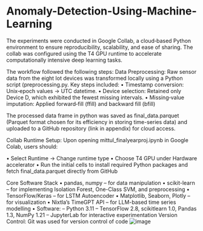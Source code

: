 # Anomaly-Detection-Using-Machine-Learning

The experiments were conducted in Google Collab, a cloud‐based Python environment to ensure reproducibility, scalability, and ease of sharing. The collab was configured using the T4 GPU runtime to accelerate computationally intensive deep learning tasks. 

The workflow followed the following steps:
Data Preprocessing: Raw sensor data from the eight Iot devices was transformed locally using a Python script (preprocessing.py. 
 Key steps included:
•	Timestamp conversion: Unix‐epoch values → UTC datetime.
•	Device selection: Retained only Device D, which exhibited the fewest missing intervals.
•	Missing‐value imputation: Applied forward‐fill (ffill) and backward fill (bfill)

The processed data frame in python was saved as final_data.parquet (Parquet format chosen for its efficiency in storing time-series data) and uploaded to a GitHub repository (link in appendix) for cloud access.

Collab Runtime Setup: 
Upon opening mittul_finalyearproj.ipynb in Google Colab, users should:

•	Select Runtime → Change runtime type
•	Choose T4 GPU under Hardware accelerator
•	Run the initial cells to install required Python packages and fetch final_data.parquet directly from GitHub

Core Software Stack 
•	pandas, numpy – for data manipulation
•	scikit-learn – for implementing Isolation Forest, One-Class SVM, and preprocessing
•	TensorFlow/Keras – for LSTM Autoencoder
•	Matplotlib, Seaborn, Plotly – for visualization
•	Nixtla’s TimeGPT API – for LLM-based time series modelling
•	Software:
– Python 3.11
– TensorFlow 2.8, scikitlearn 1.0, Pandas 1.3, NumPy 1.21
– JupyterLab for interactive experimentation
Version Control: Git was used for version control of code 
![image](https://github.com/user-attachments/assets/f502cc22-222b-40a5-a7ee-2af1b3bb75e5)
